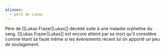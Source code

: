 ```yaml
---
aliases:
  - père de Lukas
---
```

Père de [[Lukas Frazer|Lukas]] décédé suite à une maladie orpheline du sang. [[Lukas Frazer|Lukas]] est encore atteint par sa mort qu'il considère comme étant sa faute même si les événements récent lui on apporté un peu de soulagement.